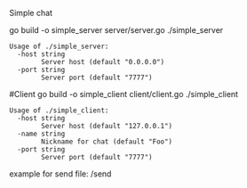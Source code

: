 Simple chat

go build -o simple_server server/server.go
./simple_server

```
Usage of ./simple_server:
  -host string
    	Server host (default "0.0.0.0")
  -port string
    	Server port (default "7777")

```

#Client
go build -o simple_client client/client.go
./simple_client
```
Usage of ./simple_client:
  -host string
    	Server host (default "127.0.0.1")
  -name string
    	Nickname for chat (default "Foo")
  -port string
    	Server port (default "7777")

```
example for send file:
/send <filename>
